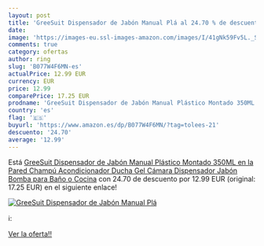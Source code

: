 ```yaml
---
layout: post
title: 'GreeSuit Dispensador de Jabón Manual Plá al 24.70 % de descuento'
date: 
image: 'https://images-eu.ssl-images-amazon.com/images/I/41gNk59Fv5L._SL200_.jpg'
comments: true
category: ofertas
author: ring
slug: 'B077W4F6MN-es'
actualPrice: 12.99 EUR
currency: EUR
price: 12.99
comparePrice: 17.25 EUR
prodname: 'GreeSuit Dispensador de Jabón Manual Plástico Montado 350ML en la Pared Champú Acondicionador Ducha Gel Cámara Dispensador Jabón Bomba para Baño o Cocina'
country: 'es'
flag: '🇪🇸'
buyurl: 'https://www.amazon.es/dp/B077W4F6MN/?tag=tolees-21'
descuento: '24.70'
average: '12.99'
---
```


Está [GreeSuit Dispensador de Jabón Manual Plástico Montado 350ML en la Pared Champú Acondicionador Ducha Gel Cámara Dispensador Jabón Bomba para Baño o Cocina](https://www.amazon.es/dp/B077W4F6MN/?tag=tolees-21) con 24.70 de descuento por 12.99 EUR (original: 17.25 EUR) en el siguiente enlace!

[![GreeSuit Dispensador de Jabón Manual Plá](https://images-eu.ssl-images-amazon.com/images/I/41gNk59Fv5L._SL200_.jpg)](https://www.amazon.es/dp/B077W4F6MN/?tag=tolees-21)

ℹ️:


[Ver la oferta!!](https://www.amazon.es/dp/B077W4F6MN/?tag=tolees-21)
